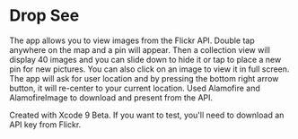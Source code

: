 # Drop See

The app allows you to view images from the Flickr API. Double tap anywhere on the map and a pin will appear. Then a collection view will display 40 images and you can slide down to hide it or tap to place a new pin for new pictures. You can also click on an image to view it in full screen. The app will ask for user location and by pressing the bottom right arrow button, it will re-center to your current location. Used Alamofire and AlamofireImage to download and present from the API.

Created with Xcode 9 Beta. If you want to test, you'll need to download an API key from Flickr. 
